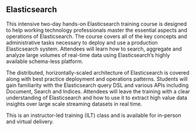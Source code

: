 ## Elasticsearch

This intensive two-day hands-on Elasticsearch training course is designed to help working technology professionals master the essential aspects and operations of Elasticsearch. The course covers all of the key concepts and administrative tasks necessary to deploy and use a production Elasticsearch system. Attendees will learn how to search, aggregate and analyze large volumes of real-time data using Elasticsearch’s highly available schema-less platform.

The distributed, horizontally-scaled architecture of Elasticsearch is covered along with best practice deployment and operations patterns. Students will gain familiarity with the Elasticsearch query DSL and various APIs including Document, Search and Indices. Attendees will leave the training with a clear understanding of Elasticsearch and how to use it to extract high value data insights over large scale streaming datasets in real time.

This is an instructor-led training (ILT) class and is available for in-person and virtual delivery.
